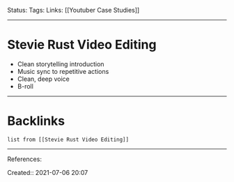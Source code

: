 Status: 
Tags: 
Links: [[Youtuber Case Studies]]
___
# Stevie Rust Video Editing
- Clean storytelling introduction
- Music sync to repetitive actions
- Clean, deep voice
- B-roll
___
# Backlinks
```dataview
list from [[Stevie Rust Video Editing]]
```
___
References: 

Created:: 2021-07-06 20:07
